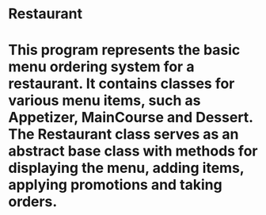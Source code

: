 # Restaurant
# This program represents the basic menu ordering system for a restaurant. It contains classes for various menu items, such as Appetizer, MainCourse and Dessert. The Restaurant class serves as an abstract base class with methods for displaying the menu, adding items, applying promotions and taking orders.
